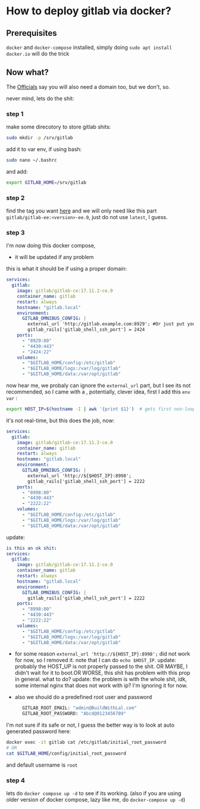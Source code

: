 # How to deploy gitlab via docker?

## Prerequisites

`docker` and `docker-compose` installed, simply doing `sudo apt install docker.io` will do the trick

## Now what?

The [Officials](https://docs.gitlab.com/install/docker/installation/) say you will also need a domain too, but we don't, so.

never mind, lets do the shit:

### step 1

make some direcotory to store gitlab shits:

```bash
sudo mkdir -p /srv/gitlab
```

add it to var env, if using bash:

```bash
sudo nano ~/.bashrc
```

and add:

```bash
export GITLAB_HOME=/srv/gitlab
```

### step 2

find the tag you want [here](https://hub.docker.com/r/gitlab/gitlab-ce/tags/) and we will only need like this part `gitlab/gitlab-ee:<version>-ee.0`, just do not use `latest`, I guess.

### step 3

I'm now doing this docker compose,

- it will be updated if any problem

this is what it should be if using a proper domain:

```yml
services:
  gitlab:
    image: gitlab/gitlab-ce:17.11.2-ce.0
    container_name: gitlab
    restart: always
    hostname: "gitlab.local"
    environment:
      GITLAB_OMNIBUS_CONFIG: |
        external_url 'http://gitlab.example.com:8929'; #Or just put your STATIC, afai got it
        gitlab_rails['gitlab_shell_ssh_port'] = 2424
    ports:
      - "8929:80"
      - "4430:443"
      - "2424:22"
    volumes:
      - "$GITLAB_HOME/config:/etc/gitlab"
      - "$GITLAB_HOME/logs:/var/log/gitlab"
      - "$GITLAB_HOME/data:/var/opt/gitlab"
```

now hear me, we probaly can ignore the `external_url` part, but I see its not recommended, so I came with a , potentially, clever idea, first I add this `env var` :

```bash
export HOST_IP=$(hostname -I | awk '{print $1}')  # gets first non-loopback IP
```

it's not real-time, but this does the job, now:

```yml
services:
  gitlab:
    image: gitlab/gitlab-ce:17.11.2-ce.0
    container_name: gitlab
    restart: always
    hostname: "gitlab.local"
    environment:
      GITLAB_OMNIBUS_CONFIG: |
        external_url 'http://${$HOST_IP}:8998';
        gitlab_rails['gitlab_shell_ssh_port'] = 2222
    ports:
      - "8998:80"
      - "4430:443"
      - "2222:22"
    volumes:
      - "$GITLAB_HOME/config:/etc/gitlab"
      - "$GITLAB_HOME/logs:/var/log/gitlab"
      - "$GITLAB_HOME/data:/var/opt/gitlab"
```

update:

```yml
is this an ok shit:
services:
  gitlab:
    image: gitlab/gitlab-ce:17.11.2-ce.0
    container_name: gitlab
    restart: always
    hostname: "gitlab.local"
    environment:
      GITLAB_OMNIBUS_CONFIG: |
        gitlab_rails['gitlab_shell_ssh_port'] = 2222
    ports:
      - "8998:80"
      - "4430:443"
      - "2222:22"
    volumes:
      - "$GITLAB_HOME/config:/etc/gitlab"
      - "$GITLAB_HOME/logs:/var/log/gitlab"
      - "$GITLAB_HOME/data:/var/opt/gitlab"
```

- for some reason
  `external_url 'http://${HOST_IP}:8998';` did not work for now, so I removed it. note that I can do `echo $HOST_IP`.
  update:
  probably the HOST_UP is not properly passed to the shit. OR MAYBE, I didn't wait for it to boot.OR WORSE, this shit has problem with this prop in general. what to do?
  update:
  the problem is with the whole shit, idk, some internal nginx that does not work with ip? I'm ignoring it for now.

- also we should do a predefined root user and password

```bash
      GITLAB_ROOT_EMAIL: "admin@BuildWithLal.com"
      GITLAB_ROOT_PASSWORD: "Abcd@0123456789"
```

I'm not sure if its safe or not, I guess the better way is to look at auto generated password here:

```bash
docker exec -it gitlab cat /etc/gitlab/initial_root_password
# OR
cat $GITLAB_HOME/config/initial_root_password
```

and default username is `root`

### step 4

lets do `docker compose up -d` to see if its working.
(also if you are using older version of docker compose, lazy like me, do `docker-compose up -d`)
